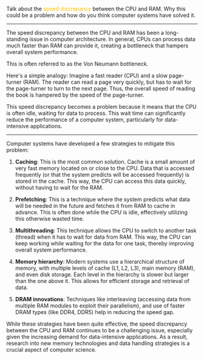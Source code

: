Talk about the <font color="#ffc000">speed discrepancy</font> between the CPU and RAM. Why this could be a problem and how do you think computer systems have solved it.

---

The speed discrepancy between the CPU and RAM has been a long-standing issue in computer architecture. In general, CPUs can process data much faster than RAM can provide it, creating a bottleneck that hampers overall system performance. 

This is often referred to as the Von Neumann bottleneck.

Here's a simple analogy: Imagine a fast reader (CPU) and a slow page-turner (RAM). The reader can read a page very quickly, but has to wait for the page-turner to turn to the next page. Thus, the overall speed of reading the book is hampered by the speed of the page-turner.

This speed discrepancy becomes a problem because it means that the CPU is often idle, waiting for data to process. This wait time can significantly reduce the performance of a computer system, particularly for data-intensive applications.

---

Computer systems have developed a few strategies to mitigate this problem:

1. **Caching**: This is the most common solution. Cache is a small amount of very fast memory located on or close to the CPU. Data that is accessed frequently (or that the system predicts will be accessed frequently) is stored in the cache. This way, the CPU can access this data quickly, without having to wait for the RAM.

2. **Prefetching**: This is a technique where the system predicts what data will be needed in the future and fetches it from RAM to cache in advance. This is often done while the CPU is idle, effectively utilizing this otherwise wasted time.

3. **Multithreading**: This technique allows the CPU to switch to another task (thread) when it has to wait for data from RAM. This way, the CPU can keep working while waiting for the data for one task, thereby improving overall system performance.

4. **Memory hierarchy**: Modern systems use a hierarchical structure of memory, with multiple levels of cache (L1, L2, L3), main memory (RAM), and even disk storage. Each level in the hierarchy is slower but larger than the one above it. This allows for efficient storage and retrieval of data.

5. **DRAM innovations**: Techniques like interleaving (accessing data from multiple RAM modules to exploit their parallelism), and use of faster DRAM types (like DDR4, DDR5) help in reducing the speed gap.

While these strategies have been quite effective, the speed discrepancy between the CPU and RAM continues to be a challenging issue, especially given the increasing demand for data-intensive applications. As a result, research into new memory technologies and data handling strategies is a crucial aspect of computer science.